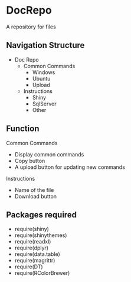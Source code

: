 # DocRepo
A repository for files

## Navigation Structure
- Doc Repo
  - Common Commands
    - Windows
    - Ubuntu
    - Upload
  - Instructions
    - Shiny
    - SqlServer
    - Other

## Function
Common Commands
  - Display common commands 
  - Copy button
  - A upload button for updating new commands

Instructions
  - Name of the file
  - Download button

## Packages required
- require(shiny)
- require(shinythemes)
- require(readxl)
- require(dplyr)
- require(data.table)
- require(magrittr)
- require(DT)
- require(RColorBrewer)